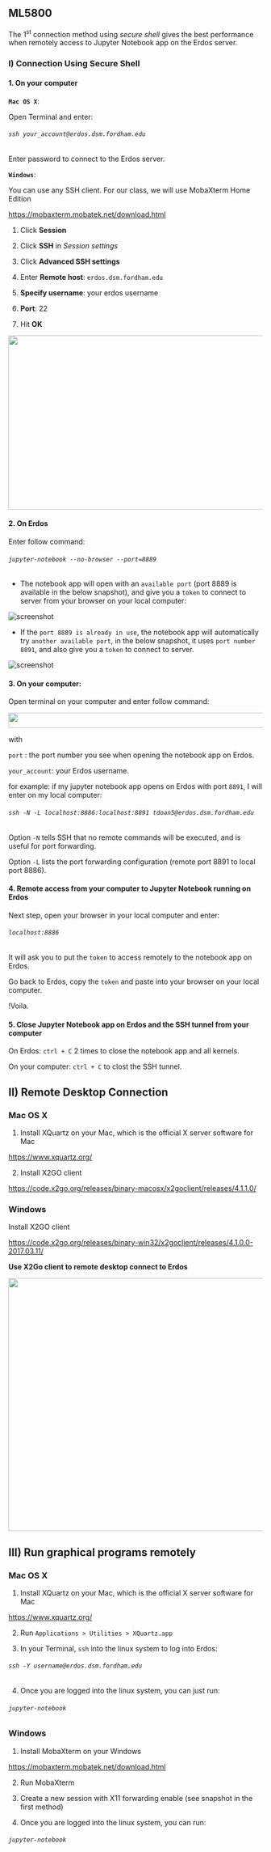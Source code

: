 ## ML5800

The 1<sup>st</sup> connection method using *secure shell* gives the best performance when remotely access to Jupyter Notebook app on the Erdos server.

### I) Connection Using Secure Shell

#### 1. On your computer

**`Mac OS X`**:

Open Terminal and enter:

###### `ssh your_account@erdos.dsm.fordham.edu` 

Enter password to connect to the Erdos server.


**`Windows`**:

You can use any SSH client. For our class, we will use MobaXterm Home Edition

https://mobaxterm.mobatek.net/download.html

1. Click **Session**

2. Click **SSH** in *Session settings*

3. Click **Advanced SSH settings**

4. Enter **Remote host**: `erdos.dsm.fordham.edu`

5. **Specify username**: your erdos username

6. **Port**: 22

7. Hit **OK**

<img src="https://github.com/tdoan5/ML5800/blob/master/MobaXterm_Session.PNG" width="630" height="344">

#### 2. On Erdos

Enter follow command:

###### `jupyter-notebook --no-browser --port=8889`


* The notebook app will open with an `available port` (port 8889 is available in the below snapshot), and give you a `token` to connect to server from your browser on your local computer:


![screenshot](https://github.com/tdoan5/ML5800/blob/master/port8889_snapshot.png)


* If the `port 8889 is already in use`, the notebook app will automatically try `another available port`, in the below snapshot, it uses `port number 8891`, and also give you a `token` to connect to server.


![screenshot](https://github.com/tdoan5/ML5800/blob/master/port8891_snapshot.png)

#### 3. On your computer:

Open terminal on your computer and enter follow command:

<img src="https://github.com/tdoan5/ML5800/blob/master/ssh_f_jpn.png" width="700" height="30">

with    

`port`        : the port number you see when opening the notebook app on Erdos.

`your_account`: your Erdos username.

for example: if my jupyter notebook app opens on Erdos with port `8891`, I will enter on my local computer:

###### `ssh -N -L localhost:8886:localhost:8891 tdoan5@erdos.dsm.fordham.edu` 

Option `-N` tells SSH that no remote commands will be executed, and is useful for port forwarding. 

Option `-L` lists the port forwarding configuration (remote port 8891 to local port 8886).

#### 4. Remote access from your computer to Jupyter Notebook running on Erdos

Next step, open your browser in your local computer and enter:

###### `localhost:8886`

It will ask you to put the `token` to access remotely to the notebook app on Erdos.

Go back to Erdos, copy the `token` and paste into your browser on your local computer.

!Voila.

#### 5. Close Jupyter Notebook app on Erdos and the SSH tunnel from your computer

On Erdos: `ctrl + C` 2 times to close the notebook app and all kernels.

On your computer: `ctrl + C` to clost the SSH tunnel.


## II) Remote Desktop Connection

### Mac OS X

1. Install XQuartz on your Mac, which is the official X server software for Mac

https://www.xquartz.org/

2. Install X2GO client

https://code.x2go.org/releases/binary-macosx/x2goclient/releases/4.1.1.0/

### Windows

Install X2GO client

https://code.x2go.org/releases/binary-win32/x2goclient/releases/4.1.0.0-2017.03.11/

**Use X2Go client to remote desktop connect to Erdos**

<img src="https://github.com/tdoan5/ML5800/blob/master/x2go.png" width="590" height="500">

## III) Run graphical programs remotely

### Mac OS X

1. Install XQuartz on your Mac, which is the official X server software for Mac

https://www.xquartz.org/

2. Run `Applications > Utilities > XQuartz.app`

3. In your Terminal, `ssh` into the linux system to log into Erdos:

######         `ssh -Y username@erdos.dsm.fordham.edu`

4. Once you are logged into the linux system, you can just run:

######         `jupyter-notebook`


### Windows

1. Install MobaXterm on your Windows

https://mobaxterm.mobatek.net/download.html

2. Run MobaXterm

3. Create a new session with X11 forwarding enable (see snapshot in the first method) 

4. Once you are logged into the linux system, you can run:

######         `jupyter-notebook`

